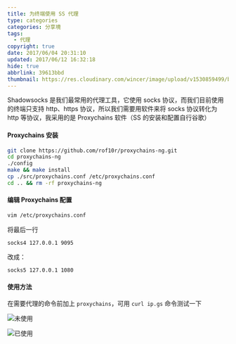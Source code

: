 ```yaml
---
title: 为终端使用 SS 代理
type: categories
categories: 分享境
tags:
  - 代理
copyright: true
date: 2017/06/04 20:31:10
updated: 2017/06/12 16:32:18
hide: true
abbrlink: 39613bbd
thumbnail: https://res.cloudinary.com/wincer/image/upload/v1530859499/blog/terminal_proxy/cover.png
---
```


Shadowsocks 是我们最常用的代理工具，它使用 socks 协议，而我们目前使用的终端只支持 http、https 协议，所以我们需要用软件来将 socks 协议转化为 http 等协议，我采用的是 Proxychains 软件（SS 的安装和配置自行谷歌）

#### Proxychains 安装

```bash
git clone https://github.com/rof10r/proxychains-ng.git
cd proxychains-ng
./config
make && make install
cp ./src/proxychains.conf /etc/proxychains.conf
cd .. && rm -rf proxychains-ng
```

#### 编辑 Proxychains 配置

```bash
vim /etc/proxychains.conf
```

<!-- more  -->

将最后一行

```
socks4 127.0.0.1 9095
```

改成：

```
socks5 127.0.0.1 1080
```

#### 使用方法

在需要代理的命令前加上 `proxychains`，可用 `curl ip.gs` 命令测试一下



![未使用](https://res.cloudinary.com/wincer/image/upload/v1530861827/blog/terminal_proxy/before.png)


![已使用](https://res.cloudinary.com/wincer/image/upload/v1530861842/blog/terminal_proxy/after.png)
